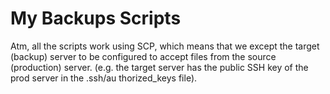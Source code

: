 # My Backups Scripts

Atm, all the scripts work using SCP, which means that we except the target (backup) server to be configured to accept files from the source (production) server. (e.g. the target server has the public SSH key of the prod server in the .ssh/au
thorized_keys file).
